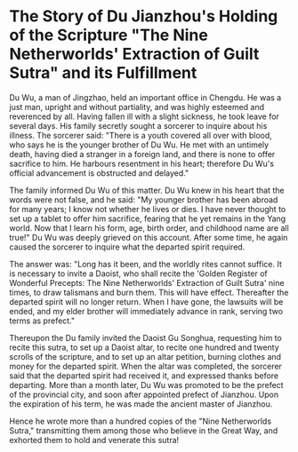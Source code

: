 # The Story of Du Jianzhou's Holding of the Scripture "The Nine Netherworlds' Extraction of Guilt Sutra" and its Fulfillment

Du Wu, a man of Jingzhao, held an important office in Chengdu. He was a just man, upright and without partiality, and was highly esteemed and reverenced by all. Having fallen ill with a slight sickness, he took leave for several days. His family secretly sought a sorcerer to inquire about his illness. The sorcerer said: "There is a youth covered all over with blood, who says he is the younger brother of Du Wu. He met with an untimely death, having died a stranger in a foreign land, and there is none to offer sacrifice to him. He harbours resentment in his heart; therefore Du Wu's official advancement is obstructed and delayed."

The family informed Du Wu of this matter. Du Wu knew in his heart that the words were not false, and he said: "My younger brother has been abroad for many years; I know not whether he lives or dies. I have never thought to set up a tablet to offer him sacrifice, fearing that he yet remains in the Yang world. Now that I learn his form, age, birth order, and childhood name are all true!" Du Wu was deeply grieved on this account. After some time, he again caused the sorcerer to inquire what the departed spirit required.

The answer was: "Long has it been, and the worldly rites cannot suffice. It is necessary to invite a Daoist, who shall recite the 'Golden Register of Wonderful Precepts: The Nine Netherworlds' Extraction of Guilt Sutra' nine times, to draw talismans and burn them. This will have effect. Thereafter the departed spirit will no longer return. When I have gone, the lawsuits will be ended, and my elder brother will immediately advance in rank, serving two terms as prefect."

Thereupon the Du family invited the Daoist Gu Songhua, requesting him to recite this sutra, to set up a Daoist altar, to recite one hundred and twenty scrolls of the scripture, and to set up an altar petition, burning clothes and money for the departed spirit. When the altar was completed, the sorcerer said that the departed spirit had received it, and expressed thanks before departing. More than a month later, Du Wu was promoted to be the prefect of the provincial city, and soon after appointed prefect of Jianzhou. Upon the expiration of his term, he was made the ancient master of Jianzhou.

Hence he wrote more than a hundred copies of the "Nine Netherworlds Sutra," transmitting them among those who believe in the Great Way, and exhorted them to hold and venerate this sutra!
